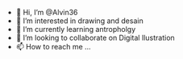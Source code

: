 - 👋 Hi, I’m @Alvin36
- 👀 I’m interested in drawing and desain
- 🌱 I’m currently learning antropholgy
- 💞️ I’m looking to collaborate on Digital Ilustration
- 📫 How to reach me ...

<!---
Alvin36/Alvin36 is a ✨ special ✨ repository because its `README.md` (this file) appears on your GitHub profile.
You can click the Preview link to take a look at your changes.
--->
